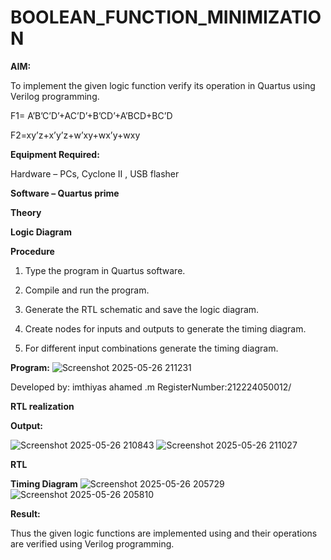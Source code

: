 # BOOLEAN_FUNCTION_MINIMIZATION

**AIM:**

To implement the given logic function verify its operation in Quartus using Verilog programming.

F1= A’B’C’D’+AC’D’+B’CD’+A’BCD+BC’D 

F2=xy’z+x’y’z+w’xy+wx’y+wxy

**Equipment Required:**

Hardware – PCs, Cyclone II , USB flasher

**Software – Quartus prime**

**Theory**

**Logic Diagram**

**Procedure**

1.	Type the program in Quartus software.

2.	Compile and run the program.

3.	Generate the RTL schematic and save the logic diagram.

4.	Create nodes for inputs and outputs to generate the timing diagram.

5.	For different input combinations generate the timing diagram.


**Program:**
![Screenshot 2025-05-26 211231](https://github.com/user-attachments/assets/d2b7bfa7-ec9d-4293-a02b-2b68379b1fb2)


Developed by: imthiyas ahamed .m RegisterNumber:212224050012/


**RTL realization**

**Output:**

![Screenshot 2025-05-26 210843](https://github.com/user-attachments/assets/2074d1f8-9139-4aa6-8d7d-7a225d6e13ce)
![Screenshot 2025-05-26 211027](https://github.com/user-attachments/assets/2cc99972-5a7f-4dba-8556-021305d4a813)

**RTL**

**Timing Diagram**
![Screenshot 2025-05-26 205729](https://github.com/user-attachments/assets/69bbda49-7944-45b8-b6fb-964ad145d187)
![Screenshot 2025-05-26 205810](https://github.com/user-attachments/assets/ab5c4f48-d10c-4a1f-8547-d26b1af4a92e)

**Result:**

Thus the given logic functions are implemented using and their operations are verified using Verilog programming.

